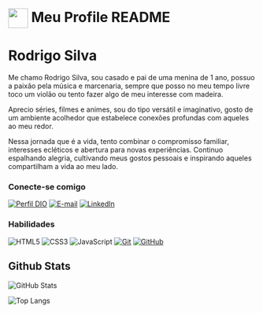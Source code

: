 <h1>
    <a href="https://www.dio.me/">
     <img align="center" width="40px" src="https://hermes.digitalinnovation.one/assets/diome/logo-minimized.png"></a>
    <span> Meu Profile README</span>

</h1>

# Rodrigo Silva

Me chamo Rodrigo Silva, sou casado e pai de uma menina de 1 ano, possuo a paixão pela música e marcenaria, sempre que posso no meu tempo livre toco um violão ou tento fazer algo de meu interesse com madeira. 

Aprecio séries, filmes e animes, sou do tipo versátil e imaginativo, gosto de um ambiente acolhedor que estabelece conexões profundas com aqueles ao meu redor.

Nessa jornada que é a vida, tento combinar o compromisso familiar, interesses ecléticos e abertura para novas experiências. Continuo espalhando alegria, cultivando meus gostos pessoais e inspirando aqueles compartilham a vida ao meu lado.

### Conecte-se comigo

[![Perfil DIO](https://img.shields.io/badge/-Meu%20Perfil%20na%20DIO-30A3DC?style=for-the-badge)](https://www.dio.me/users/studio_izle)
[![E-mail](https://img.shields.io/badge/-Email-000?style=for-the-badge&logo=microsoft-outlook&logoColor=E94D5F)](mailto:studio.izle@gmail.com)
[![LinkedIn](https://img.shields.io/badge/-LinkedIn-000?style=for-the-badge&logo=linkedin&logoColor=30A3DC)](https://www.linkedin.com/in/dev-rodrigosilva/)

### Habilidades

![HTML5](https://img.shields.io/badge/HTML-000?style=for-the-badge&logo=html5&logoColor=30A3DC)
![CSS3](https://img.shields.io/badge/CSS3-000?style=for-the-badge&logo=css3&logoColor=E94D5F)
![JavaScript](https://img.shields.io/badge/JavaScript-000?style=for-the-badge&logo=javascript&logoColor=30A3DC)
[![Git](https://img.shields.io/badge/Git-000?style=for-the-badge&logo=git&logoColor=E94D5F)](https://git-scm.com/doc)
[![GitHub](https://img.shields.io/badge/GitHub-000?style=for-the-badge&logo=github&logoColor=30A3DC)](https://docs.github.com/)

## Github Stats

![GitHub Stats](https://github-readme-stats.vercel.app/api?username=Rodrigoizle&theme=transparent&bg_color=000&border_color=30A3DC&show_icons=true&icon_color=30A3DC&title_color=E94D5F&text_color=FFF)

![Top Langs](https://github-readme-stats-git-masterrstaa-rickstaa.vercel.app/api/top-langs/?username=Rodrigoizle&layout=compact&bg_color=000&border_color=30A3DC&title_color=E94D5F&text_color=FFF)
